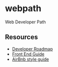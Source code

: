 # webpath
Web Developer Path

## Resources
- [Developer Roadmap](https://github.com/kamranahmedse/developer-roadmap)
- [Front End Guide](https://github.com/grab/front-end-guide)
- [AirBnb style guide](https://github.com/airbnb/javascript)
